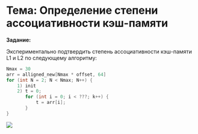# Тема: Определение степени ассоциативности кэш-памяти

**Задание:**

Экспериментально подтвердить степень ассоциативности кэш-памяти L1 и L2 по следующему алгоритму:

```c++
Nmax = 30
arr = alligned_new[Nmax * offset, 64]
for (int N = 2; N < Nmax; N++) {
    1) init
    2) t = 0;
       for (int i = 0; i < ???; k++) {
           t = arr[i];
       }
}
```

![](https://user-images.githubusercontent.com/74430714/226030549-aea5a4a3-4a36-4f97-bca2-793891808f03.png)
